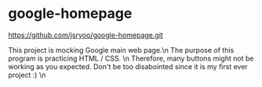 # google-homepage

https://github.com/jsryoo/google-homepage.git


This project is mocking Google main web page.\n
The purpose of this program is practicing HTML / CSS. \n
Therefore, many buttons might not be working as you expected. Don't be too disabointed since it is my first ever project :) \n
